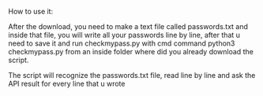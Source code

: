 
How to use it:

After the download, you need to make a text file called passwords.txt and inside that file, you will write all your passwords line by line, after that u need to save it and run checkmypass.py with cmd command python3 checkmypass.py from an inside folder where did you already download the script. 

The script will recognize the passwords.txt file, read line by line and ask the API result for every line that u wrote
